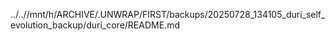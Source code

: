 ../..//mnt/h/ARCHIVE/.UNWRAP/FIRST/backups/20250728_134105_duri_self_evolution_backup/duri_core/README.md